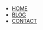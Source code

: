 <ul class="menu">
  <li class="current_page_item"><a href="index.html">HOME</a></li>
  <li><a href="blog.html">BLOG</a></li>
  <li><a href="contact.html">CONTACT</a></li>
</ul>
